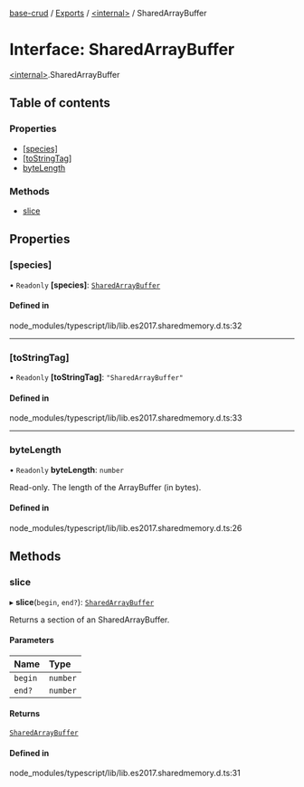 [base-crud](../README.md) / [Exports](../modules.md) / [\<internal\>](../modules/internal_.md) / SharedArrayBuffer

# Interface: SharedArrayBuffer

[\<internal\>](../modules/internal_.md).SharedArrayBuffer

## Table of contents

### Properties

- [[species]](internal_.SharedArrayBuffer.md#[species])
- [[toStringTag]](internal_.SharedArrayBuffer.md#[tostringtag])
- [byteLength](internal_.SharedArrayBuffer.md#bytelength)

### Methods

- [slice](internal_.SharedArrayBuffer.md#slice)

## Properties

### [species]

• `Readonly` **[species]**: [`SharedArrayBuffer`](internal_.SharedArrayBuffer.md)

#### Defined in

node_modules/typescript/lib/lib.es2017.sharedmemory.d.ts:32

___

### [toStringTag]

• `Readonly` **[toStringTag]**: ``"SharedArrayBuffer"``

#### Defined in

node_modules/typescript/lib/lib.es2017.sharedmemory.d.ts:33

___

### byteLength

• `Readonly` **byteLength**: `number`

Read-only. The length of the ArrayBuffer (in bytes).

#### Defined in

node_modules/typescript/lib/lib.es2017.sharedmemory.d.ts:26

## Methods

### slice

▸ **slice**(`begin`, `end?`): [`SharedArrayBuffer`](internal_.SharedArrayBuffer.md)

Returns a section of an SharedArrayBuffer.

#### Parameters

| Name | Type |
| :------ | :------ |
| `begin` | `number` |
| `end?` | `number` |

#### Returns

[`SharedArrayBuffer`](internal_.SharedArrayBuffer.md)

#### Defined in

node_modules/typescript/lib/lib.es2017.sharedmemory.d.ts:31
